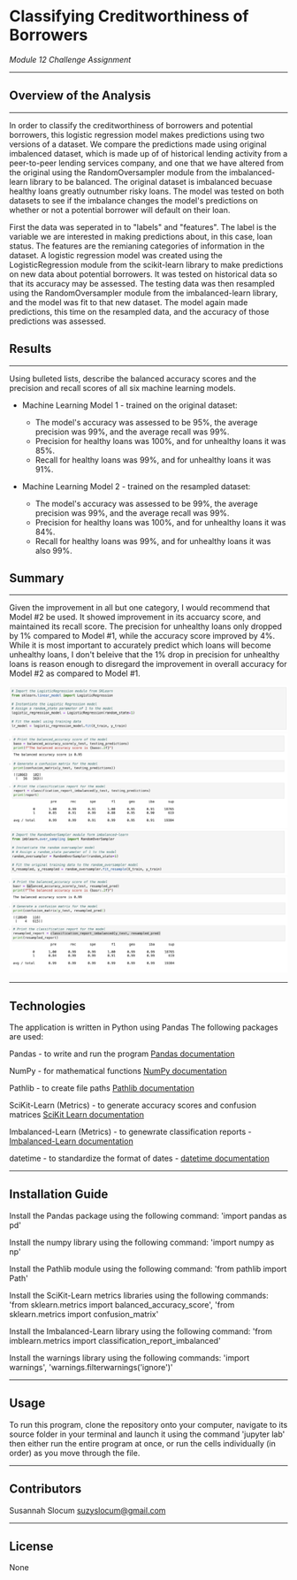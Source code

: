# Classifying Creditworthiness of Borrowers

*Module 12 Challenge Assignment*

---

## Overview of the Analysis
---
  In order to classify the creditworthiness of borrowers and potential borrowers, this logistic regression model makes predictions using two versions of a dataset. We compare the predictions made using original imbalenced dataset, which is made up of of historical lending activity from a peer-to-peer lending services company, and one that we have altered from the original using the RandomOversampler module from the imbalanced-learn library to be balanced. The original dataset is imbalanced becuase healthy loans greatly outnumber risky loans. The model was tested on both datasets to see if the imbalance changes the model's predictions on whether or not a potential borrower will default on their loan. 

  First the data was seperated in to "labels" and "features". The label is the variable we are interested in making predictions about, in this case, loan status. The features are the remianing categories of information in the dataset. A logistic regression model was created using the LogisticRegression module from the scikit-learn library to make predictions on new data about potential borrowers. It was tested on historical data so that its accuracy may be assessed. The testing data was then resampled using the RandomOversampler module from the imbalanced-learn library, and the model was fit to that new dataset. The model again made predictions, this time on the resampled data, and the accuracy of those predictions was assessed. 


## Results
---
Using bulleted lists, describe the balanced accuracy scores and the precision and recall scores of all six machine learning models.

* Machine Learning Model 1 - trained on the original dataset:
  * The model's accuracy was assessed to be 95%, the average precision was 99%, and the average recall was 99%.
  * Precision for healthy loans was 100%, and for unhealthy loans it was 85%.
  * Recall for healthy loans was 99%, and for unhealthy loans it was 91%.
    

* Machine Learning Model 2 - trained on the resampled dataset:
  * The model's accuracy was assessed to be 99%, the average precision was 99%, and the average recall was 99%.
  * Precision for healthy loans was 100%, and for unhealthy loans it was 84%.
  * Recall for healthy loans was 99%, and for unhealthy loans it was also 99%.
    

## Summary
---
Given the improvement in all but one category, I would recommend that Model #2 be used. It showed improvement in its accuarcy score, and maintained its recall score. The precision for unhealthy loans only dropped by 1% compared to Model #1, while the accuracy score improved by 4%. While it is most important to accurately predict which loans will become unhealthy loans, I don't beleive that the 1% drop in precision for unhealthy loans is reason enough to disregard the improvement in overall accuracy for Model #2 as compared to Model #1.


![lr_model](/Images/lr_model.jpg)
![original results](/Images/original_results.jpg)
![oversampler](/Images/oversampler.jpg)
![resampled results](/Images/resampled_results.jpg)


---

## Technologies

The application is written in Python using Pandas
The following packages are used:

Pandas - to write and run the program [Pandas documentation](https://pandas.pydata.org/docs/)

NumPy - for mathematical functions [NumPy documentation](https://numpy.org/doc/)

Pathlib - to create file paths [Pathlib documentation](https://docs.python.org/3/library/pathlib.html)

SciKit-Learn (Metrics) - to generate accuracy scores and confusion matrices [SciKit Learn documentation](https://scikit-learn.org/stable/modules/model_evaluation.html)

Imbalanced-Learn (Metrics) - to genewrate classification reports - [Imbalanced-Learn documentation](https://imbalanced-learn.org/stable/)

datetime - to standardize the format of dates - [datetime documentation](https://docs.python.org/3/library/datetime.html)


---

## Installation Guide

Install the Pandas package using the following command: 'import pandas as pd'

Install the numpy library using the following command: 'import numpy as np'

Install the Pathlib module using the following command: 'from pathlib import Path'

Install the SciKit-Learn metrics libraries using the following commands: 'from sklearn.metrics import balanced_accuracy_score',
'from sklearn.metrics import confusion_matrix'

Install the Imbalanced-Learn library using the following command: 'from imblearn.metrics import classification_report_imbalanced'

Install the warnings library using the following commands: 'import warnings', 'warnings.filterwarnings('ignore')'




--- 

## Usage

To run this program, clone the repository onto your computer, navigate to its source folder in your terminal and launch it using the command 'jupyter lab' then either run the entire program at once, or run the cells individually (in order) as you move through the file.

---

## Contributors
Susannah Slocum 
suzyslocum@gmail.com

---

## License

None
